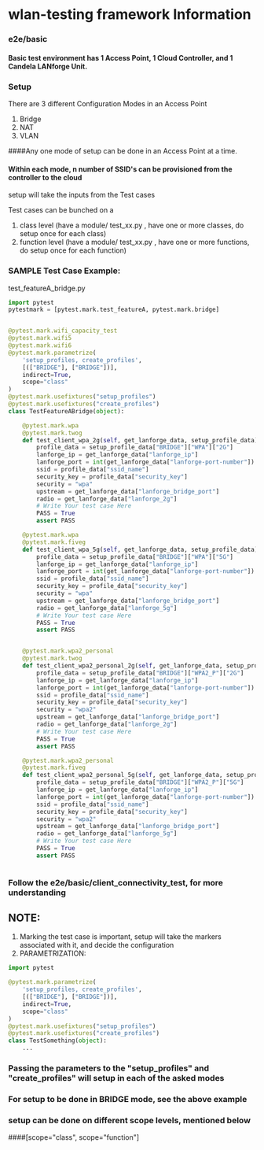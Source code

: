 # wlan-testing framework Information

### e2e/basic

#### Basic test environment has 1 Access Point, 1 Cloud Controller, and 1 Candela LANforge Unit.

### Setup

There are 3 different Configuration Modes in an Access Point
1. Bridge   
2. NAT
3. VLAN

####Any one mode of setup can be done in an Access Point at a time.
#### Within each mode, n number of SSID's can be provisioned from the controller to the cloud


setup will take the inputs from the Test cases

Test cases can be bunched on a
1. class level (have a module/ test_xx.py , have one or more classes, do setup once for each class)
2. function level   (have a module/ test_xx.py , have one or more functions, do setup once for each function)

### SAMPLE Test Case Example:

test_featureA_bridge.py
    
```python
import pytest
pytestmark = [pytest.mark.test_featureA, pytest.mark.bridge]


@pytest.mark.wifi_capacity_test
@pytest.mark.wifi5
@pytest.mark.wifi6
@pytest.mark.parametrize(
    'setup_profiles, create_profiles',
    [(["BRIDGE"], ["BRIDGE"])],
    indirect=True,
    scope="class"
)
@pytest.mark.usefixtures("setup_profiles")
@pytest.mark.usefixtures("create_profiles")
class TestFeatureABridge(object):

    @pytest.mark.wpa
    @pytest.mark.twog
    def test_client_wpa_2g(self, get_lanforge_data, setup_profile_data):
        profile_data = setup_profile_data["BRIDGE"]["WPA"]["2G"]
        lanforge_ip = get_lanforge_data["lanforge_ip"] 
        lanforge_port = int(get_lanforge_data["lanforge-port-number"])
        ssid = profile_data["ssid_name"]
        security_key = profile_data["security_key"]
        security = "wpa"
        upstream = get_lanforge_data["lanforge_bridge_port"]
        radio = get_lanforge_data["lanforge_2g"]
        # Write Your test case Here
        PASS = True
        assert PASS

    @pytest.mark.wpa
    @pytest.mark.fiveg
    def test_client_wpa_5g(self, get_lanforge_data, setup_profile_data):
        profile_data = setup_profile_data["BRIDGE"]["WPA"]["5G"]
        lanforge_ip = get_lanforge_data["lanforge_ip"] 
        lanforge_port = int(get_lanforge_data["lanforge-port-number"])
        ssid = profile_data["ssid_name"]
        security_key = profile_data["security_key"]
        security = "wpa"
        upstream = get_lanforge_data["lanforge_bridge_port"]
        radio = get_lanforge_data["lanforge_5g"]
        # Write Your test case Here
        PASS = True
        assert PASS


    @pytest.mark.wpa2_personal
    @pytest.mark.twog
    def test_client_wpa2_personal_2g(self, get_lanforge_data, setup_profile_data):
        profile_data = setup_profile_data["BRIDGE"]["WPA2_P"]["2G"]
        lanforge_ip = get_lanforge_data["lanforge_ip"] 
        lanforge_port = int(get_lanforge_data["lanforge-port-number"])
        ssid = profile_data["ssid_name"]
        security_key = profile_data["security_key"]
        security = "wpa2"
        upstream = get_lanforge_data["lanforge_bridge_port"]
        radio = get_lanforge_data["lanforge_2g"]
        # Write Your test case Here
        PASS = True
        assert PASS

    @pytest.mark.wpa2_personal
    @pytest.mark.fiveg
    def test_client_wpa2_personal_5g(self, get_lanforge_data, setup_profile_data):
        profile_data = setup_profile_data["BRIDGE"]["WPA2_P"]["5G"]
        lanforge_ip = get_lanforge_data["lanforge_ip"] 
        lanforge_port = int(get_lanforge_data["lanforge-port-number"])
        ssid = profile_data["ssid_name"]
        security_key = profile_data["security_key"]
        security = "wpa2"
        upstream = get_lanforge_data["lanforge_bridge_port"]
        radio = get_lanforge_data["lanforge_5g"]
        # Write Your test case Here
        PASS = True
        assert PASS



```


### Follow the e2e/basic/client_connectivity_test, for more understanding

## NOTE: 
1. Marking the test case is important, setup will take the markers associated with it, and decide the configuration
2. PARAMETRIZATION: 
```python
import pytest

@pytest.mark.parametrize(
    'setup_profiles, create_profiles',
    [(["BRIDGE"], ["BRIDGE"])],
    indirect=True,
    scope="class"
)
@pytest.mark.usefixtures("setup_profiles")
@pytest.mark.usefixtures("create_profiles")
class TestSomething(object):
    ...
```
### Passing the parameters to the "setup_profiles" and "create_profiles" will setup in each of the asked modes
### For setup to be done in BRIDGE mode, see the above example
### setup can be done on different scope levels, mentioned below 
####[scope="class", scope="function"]